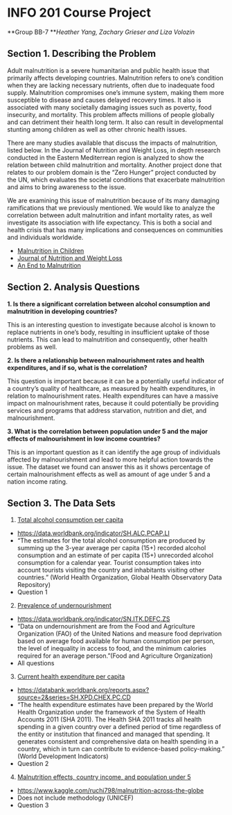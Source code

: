 # INFO 201 Course Project
**Group BB-7 ***Heather Yang, Zachary Grieser and Liza Volozin*

## Section 1. Describing the Problem
<p>Adult malnutrition is a severe humanitarian and public health issue that primarily affects developing countries. Malnutrition refers to one’s condition when they are lacking necessary nutrients, often due to inadequate food supply. Malnutrition compromises one’s immune system, making them more susceptible to disease and causes delayed recovery times. It also is associated with many societally damaging issues such as poverty, food insecurity, and mortality. 
This problem affects millions of people globally and can detriment their health long term. It also can result in developmental stunting among children as well as other chronic health issues.</p>
<p>There are many studies available that discuss the impacts of malnutrition, listed below. In the Journal of Nutrition and Weight Loss, in depth research conducted in the Eastern Mediterrean region is analyzed to show the relation between child malnutrition and mortality. Another project done that relates to our problem domain is the “Zero Hunger” project conducted by the UN, which evaluates the societal conditions that exacerbate malnutrition and aims to bring awareness to the issue. </p>
<p>We are examining this issue of malnutrition because of its many damaging ramifications that we previously mentioned. We would like to analyze the correlation between adult malnutrition and infant mortality rates, as well investigate its association with life expectancy. This is both a social and health crisis that has many implications and consequences on communities and individuals worldwide. </p>

- [Malnutrition in Children](https://data.unicef.org/topic/nutrition/malnutrition/)
- [Journal of Nutrition and Weight Loss](https://www.longdom.org/open-access/indepth-analysis-of-mortality-in-relation-to-malnutrition-in-childrenunderfive-of-age-in-the-eastern-mediterranean-region.pdf)
- [An End to Malnutrition](https://www.un.org/zerohunger/content/end-malnutrition)

## Section 2. Analysis Questions

**1. Is there a significant correlation between alcohol consumption and malnutrition in developing countries?**
<p>This is an interesting question to investigate because alcohol is known to replace nutrients in one’s body, resulting in insufficient uptake of those nutrients. This can lead to malnutrition and consequently, other health problems as well. </p>

**2. Is there a relationship between malnourishment rates and health expenditures, and if so, what is the correlation?**
<p>This question is important because it can be a potentially useful indicator of a country’s quality of healthcare, as measured by health expenditures, in relation to malnourishment rates. Health expenditures can have a massive impact on malnourishment rates, because it could potentially be providing services and programs that address starvation, nutrition and diet, and malnourishment. </p>

**3. What is the correlation between population under 5 and the major effects of malnourishment in low income countries?**
<p>This is an important question as it can identify the age group of individuals affected by malnourishment and lead to more helpful action towards the issue. The dataset we found can answer this as it shows percentage of certain malnourishment effects as well as amount of age under 5 and a nation income rating. </p>

## Section 3. The Data Sets

1. [Total alcohol consumption per capita](https://data.worldbank.org/indicator/SH.ALC.PCAP.LI)
- https://data.worldbank.org/indicator/SH.ALC.PCAP.LI
- “The estimates for the total alcohol consumption are produced by summing up the 3-year average per capita (15+) recorded alcohol consumption and an estimate of per capita (15+) unrecorded alcohol consumption for a calendar year. Tourist consumption takes into account tourists visiting the country and inhabitants visiting other countries.” (World Health Organization, Global Health Observatory Data Repository)
- Question 1

2. [Prevalence of undernourishment](https://data.worldbank.org/indicator/SN.ITK.DEFC.ZS)
- https://data.worldbank.org/indicator/SN.ITK.DEFC.ZS
- “Data on undernourishment are from the Food and Agriculture Organization (FAO) of the United Nations and measure food deprivation based on average food available for human consumption per person, the level of inequality in access to food, and the minimum calories required for an average person.”(Food and Agriculture Organization)
- All questions

3. [Current health expenditure per capita](https://databank.worldbank.org/reports.aspx?source=2&series=SH.XPD.CHEX.PC.CD)
- https://databank.worldbank.org/reports.aspx?source=2&series=SH.XPD.CHEX.PC.CD
- “The health expenditure estimates have been prepared by the World Health Organization under the framework of the System of Health Accounts 2011 (SHA 2011). The Health SHA 2011 tracks all health spending in a given country over a defined period of time regardless of the entity or institution that financed and managed that spending. It generates consistent and comprehensive data on health spending in a country, which in turn can contribute to evidence-based policy-making.” (World Development Indicators)
- Question 2

4. [Malnutrition effects, country income, and population under 5](https://www.kaggle.com/ruchi798/malnutrition-across-the-globe)
- https://www.kaggle.com/ruchi798/malnutrition-across-the-globe
- Does not include methodology (UNICEF)
- Question 3







